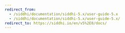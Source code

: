 ```yaml
---
redirect_from:
  - /siddhi/documentation/siddhi-5.x/user-guide-5.x
  - /siddhi/documentation/siddhi-5.x/user-guide-5.x/
redirect_to: https://siddhi.io/en/v5%2E0/docs/
---
```

